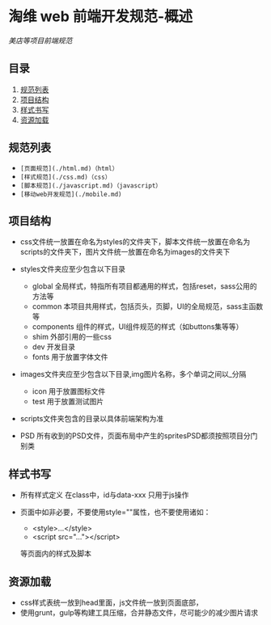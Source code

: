 淘维 web 前端开发规范-概述
=====================
*美店等项目前端规范*


## <a name='TOC'>目录</a>

  1. [规范列表](#list)
  1. [项目结构](#folder)
  1. [样式书写](#class)
  1. [资源加载](#load)



## <a name='list'>规范列表</a>

  + `[页面规范](./html.md)（html）`
  + `[样式规范](./css.md)（css）`
  + `[脚本规范](./javascript.md)（javascript）`
  + `[移动web开发规范](./mobile.md)`



## <a name='folder'>项目结构</a>

- css文件统一放置在命名为styles的文件夹下，脚本文件统一放置在命名为scripts的文件夹下，图片文件统一放置在命名为images的文件夹下
- styles文件夹应至少包含以下目录
  + global      全局样式，特指所有项目都通用的样式，包括reset，sass公用的方法等
  + common      本项目共用样式，包括页头，页脚，UI的全局规范，sass主函数等
  + components  组件的样式，UI组件规范的样式（如buttons集等等）
  + shim        外部引用的一些css
  + dev         开发目录
  + fonts       用于放置字体文件

- images文件夹应至少包含以下目录,img图片名称，多个单词之间以_分隔
  + icon   用于放置图标文件
  + test   用于放置测试图片

- scripts文件夹包含的目录以具体前端架构为准

- PSD 所有收到的PSD文件，页面布局中产生的spritesPSD都须按照项目分门别类




## <a name='class'>样式书写</a>

- 所有样式定义 在class中，id与data-xxx 只用于js操作
- 页面中如非必要，不要使用style=""属性，也不要使用诸如：
    + \<style\>…\</style\>
    + \<script src="…"\>\</script\>

  等页面内的样式及脚本


## <a name='load'>资源加载</a>

- css样式表统一放到head里面，js文件统一放到页面底部，
- 使用grunt，gulp等构建工具压缩，合并静态文件，尽可能少的减少图片请求



